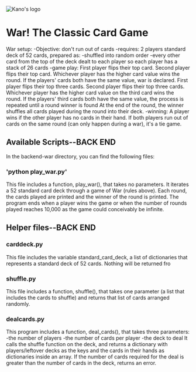 ![Kano's logo](https://knmarvel.github.io/kanoaslogo.png)


# War! The Classic Card Game
War setup:
    -Objective: don't run out of cards
    -requires:
        2 players
        standard deck of 52 cards, prepared as:
            -shuffled into random order
            -every other card from the top of the deck dealt to each player so each player has a stack of 26 cards
    -game play:
        First player flips their top card.
        Second player flips their top card.
        Whichever player has the higher card value wins the round.
        If the players' cards both have the same value, war is declared.
            First player flips their top three cards.
            Second player flips their top three cards. 
            Whichever player has the higher card value on the third card wins the round.
            If the players' third cards both have the same value, the process is repeated until a round winner is found
        At the end of the round, the winner shuffles all cards played during the round into their deck. 
    -winning:
        A player wins if the other player has no cards in their hand.
        If both players run out of cards on the same round (can only happen during a war), it's a tie game.
        

        

## Available Scripts--BACK END
In the backend-war directory, you can find the following files:

### 'python play_war.py'
This file includes a function, play_war(), that takes no parameters. It iterates a 52 standard card deck through a game of War (rules above). Each round, the cards played are printed and the winner of the round is printed. The program ends when a player wins the game or when the number of rounds played reaches 10,000 as the game could conceivably be infinite. 

## Helper files--BACK END


### carddeck.py
This file includes the variable standard_card_deck, a list of dictionaries that represents a standard deck of 52 cards. Nothing will be returned fro

### shuffle.py
This file includes a function, shuffle(), that takes one parameter (a list that includes the cards to shuffle) and returns that list of cards arranged randomly.

### dealcards.py
This program includes a function, deal_cards(), that takes three parameters:
    -the number of players
    -the number of cards per player
    -the deck to deal
It calls the shuffle function on the deck, and returns a dictionary with players/leftover decks as the keys and the cards in their hands as dictionaries inside an array. If the number of cards required for the deal is greater than the number of cards in the deck, returns an error. 